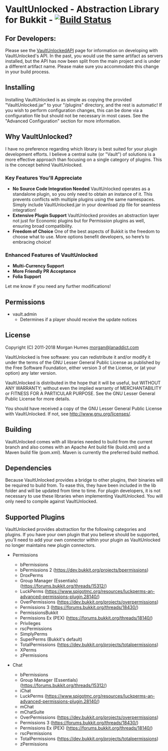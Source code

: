 # VaultUnlocked - Abstraction Library for Bukkit - [![Build Status](https://app.travis-ci.com/MilkBowl/Vault.svg?branch=master)](https://app.travis-ci.com/MilkBowl/Vault)

## For Developers:
Please see the [VaultUnlockedAPI](https://www.github.com/TheNewEconomy/VaultUnlockedAPI) page for
information on developing with VaultUnlocked's API. In the past, you would use the same
artifact as servers installed, but the API has now been split from the main
project and is under a different artifact name. Please make sure you accommodate
this change in your build process.

## Installing
Installing VaultUnlocked is as simple as copying the provided "VaultUnlocked.jar" to your
"<bukkit-install-dir>/plugins" directory, and the rest is automatic! If you
wish to perform configuration changes, this can be done via a configuration
file but should not be necessary in most cases. See the "Advanced
Configuration" section for more information.


## Why VaultUnlocked?
I have no preference regarding which library is best suited for
your plugin development efforts. I believe a central suite (or "Vault")
of solutions is a more effective approach than focusing on a single
category of plugins. This is the concept behind VaultUnlocked.

### Key Features You'll Appreciate

* **No Source Code Integration Needed**
  VaultUnlocked operates as a standalone plugin, so you only need to obtain an instance of it. This prevents conflicts with multiple plugins using the same namespaces. Simply include VaultUnlocked.jar in your download zip file for seamless integration!
* **Extensive Plugin Support**
  VaultUnlocked provides an abstraction layer not just for Economic plugins but for Permission plugins as well, ensuring broad compatibility.
* **Freedom of Choice**
  One of the best aspects of Bukkit is the freedom to choose what to use. More options benefit developers, so here’s to embracing choice!

### Enhanced Features of VaultUnlocked

* **Multi-Currency Support**
* **More Friendly PR Acceptance**
* **Folia Support**

Let me know if you need any further modifications!

## Permissions
* vault.admin
  - Determines if a player should receive the update notices

## License
Copyright (C) 2011-2018 Morgan Humes <morgan@lanaddict.com>

VaultUnlocked is free software: you can redistribute it and/or modify
it under the terms of the GNU Lesser General Public License as published by
the Free Software Foundation, either version 3 of the License, or
(at your option) any later version.

VaultUnlocked is distributed in the hope that it will be useful,
but WITHOUT ANY WARRANTY; without even the implied warranty of
MERCHANTABILITY or FITNESS FOR A PARTICULAR PURPOSE. See the
GNU Lesser General Public License for more details.

You should have received a copy of the GNU Lesser General Public License
with VaultUnlocked. If not, see <http://www.gnu.org/licenses/>.

## Building
VaultUnlocked comes with all libraries needed to build from the current branch and
also comes with an Apache Ant build file (build.xml) and a Maven build file
(pom.xml). Maven is currently the preferred build method.


## Dependencies
Because VaultUnlocked provides a bridge to other plugins, their binaries will be
required to build from. To ease this, they have been included in the lib
folder and will be updated from time to time. For plugin developers, it
is not necessary to use these libraries when implementing VaultUnlocked. You will
only need to compile against VaultUnlocked.


## Supported Plugins
VaultUnlocked provides abstraction for the following categories and plugins. If
you have your own plugin that you believe should be supported, you'll need
to add your own connector within your plugin as VaultUnlocked no longer maintains
new plugin connectors.

* Permissions
  - bPermissions
  - bPermissions 2 (https://dev.bukkit.org/projects/bpermissions)
  - DroxPerms
  - Group Manager (Essentials) (https://forums.bukkit.org/threads/15312/)
  - LuckPerms (https://www.spigotmc.org/resources/luckperms-an-advanced-permissions-plugin.28140/)
  - OverPermissions (https://dev.bukkit.org/projects/overpermissions)
  - Permissions 3 (https://forums.bukkit.org/threads/18430/)
  - PermissionsBukkit
  - Permissions Ex (PEX) (https://forums.bukkit.org/threads/18140/)
  - Privileges
  - rscPermissions
  - SimplyPerms
  - SuperPerms (Bukkit's default)
  - TotalPermissions (https://dev.bukkit.org/projects/totalpermissions)
  - XPerms
  - zPermissions

* Chat
  - bPermissions
  - Group Manager (Essentials) (https://forums.bukkit.org/threads/15312/)
  - iChat
  - LuckPerms (https://www.spigotmc.org/resources/luckperms-an-advanced-permissions-plugin.28140/)
  - mChat
  - mChatSuite
  - OverPermissions (https://dev.bukkit.org/projects/overpermissions)
  - Permissions 3 (https://forums.bukkit.org/threads/18430/)
  - Permissions Ex (PEX) (https://forums.bukkit.org/threads/18140/)
  - rscPermissions
  - TotalPermissions (https://dev.bukkit.org/projects/totalpermissions)
  - zPermissions
